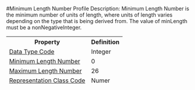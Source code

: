 #Minimum Length Number Profile
Description: Minimum Length Number is the minimum number of units of length, where units of length varies depending on the type that is being derived from. The value of minLength must be a nonNegativeInteger.<table><thead><tr><th scope='col'>Property</th><th scope='col'>Definition</th></tr><tr><td><a href='DataTypeCode.md'>Data Type Code</a></td><td>Integer</td></tr><tr><td><a href='MinimumLengthNumber.md'>Minimum Length Number</a></td><td>0</td></tr><tr><td><a href='MaximumLengthNumber.md'>Maximum Length Number</a></td><td>26</td></tr><tr><td><a href='RepresentationClass.md'>Representation Class Code</a></td><td>Numer</td></tr></table>